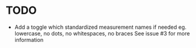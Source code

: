 # TODO

- Add a toggle which standardized measurement names if needed
  eg. lowercase, no dots, no whitespaces, no braces
  See issue #3 for more information
